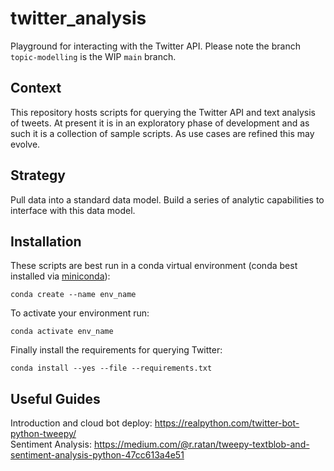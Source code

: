 # twitter_analysis
Playground for interacting with the Twitter API. Please note the branch `topic-modelling` is the WIP `main` branch.

## Context

This repository hosts scripts for querying the Twitter API and text analysis of tweets. At present it is in an exploratory phase of development and as such it is a collection of sample scripts. As use cases are refined this may evolve.

## Strategy

Pull data into a standard data model. Build a series of analytic capabilities to interface with this data model. 

## Installation

These scripts are best run in a conda virtual environment (conda best installed via [miniconda](https://docs.conda.io/en/latest/miniconda.html)):

```
conda create --name env_name
```

To activate your environment run:

```
conda activate env_name
```

Finally install the requirements for querying Twitter:

```
conda install --yes --file --requirements.txt
```

## Useful Guides

Introduction and cloud bot deploy: https://realpython.com/twitter-bot-python-tweepy/  
Sentiment Analysis: https://medium.com/@r.ratan/tweepy-textblob-and-sentiment-analysis-python-47cc613a4e51
